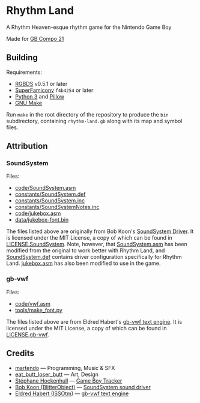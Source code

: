 # Rhythm Land
A Rhythm Heaven-esque rhythm game for the Nintendo Game Boy

Made for [GB Compo 21](https://itch.io/jam/gbcompo21)

## Building
Requirements:
- [RGBDS][rgbds] v0.5.1 or later
- [SuperFamiconv][superfamiconv] `f4b4254` or later
- [Python 3][python3] and [Pillow][pillow]
- [GNU Make][make]

[rgbds]: https://github.com/gbdev/rgbds
[superfamiconv]: https://github.com/Optiroc/SuperFamiconv
[python3]: https://www.python.org
[pillow]: https://python-pillow.org
[make]: https://www.gnu.org/software/make

Run `make` in the root directory of the repository to produce the `bin`
subdirectory, containing `rhythm-land.gb` along with its map and symbol
files.

## Attribution
### SoundSystem
Files:
- [code/SoundSystem.asm](/code/SoundSystem.asm)
- [constants/SoundSystem.def](/constants/SoundSystem.def)
- [constants/SoundSystem.inc](/constants/SoundSystem.inc)
- [constants/SoundSystemNotes.inc](/constants/SoundSystemNotes.inc)
- [code/jukebox.asm](/code/jukebox.asm)
- [data/jukebox-font.bin](/data/jukebox-font.bin)

The files listed above are originally from Bob Koon's [SoundSystem
Driver][soundsystem-versionused]. It is licensed under the MIT License, a copy of
which can be found in [LICENSE.SoundSystem](/LICENSE.SoundSystem). Note,
however, that [SoundSystem.asm](/code/SoundSystem.asm) has been modified
from the original to work better with Rhythm Land, and
[SoundSystem.def](/constants/SoundSystem.def) contains driver
configuration specifically for Rhythm Land. [jukebox.asm](/code/jukebox.asm)
has also been modified to use in the game.

[soundsystem-versionused]: https://github.com/BlitterObjectBob/GBSoundSystem/tree/a8468d766b1f32fa31ab206f291bc71d3c5b133e

### gb-vwf
Files:
- [code/vwf.asm](/code/vwf.asm)
- [tools/make_font.py](/tools/make_font.py)

The files listed above are from Eldred Habert's [gb-vwf text
engine][gb-vwf-versionused]. It is licensed under the MIT License, a copy of which
can be found in [LICENSE.gb-vwf](/LICENSE.gb-vwf).

[gb-vwf-versionused]: https://github.com/ISSOtm/gb-vwf/tree/08c9305b1a2455b30e8441198fa42581f39ea880

## Credits
- [martendo][martendo] &mdash; Programming, Music &amp; SFX
- [eat_butt_loser_butt][eat_butt_loser_butt] &mdash; Art, Design
- [St&eacute;phane Hockenhull][rv6502] &mdash; [Game Boy Tracker][gb-tracker]
- [Bob Koon (BlitterObject)][blitterobject] &mdash; [SoundSystem sound driver][soundsystem]
- [Eldred Habert (ISSOtm)][issotm] &mdash; [gb-vwf text engine][gb-vwf]

[martendo]: https://github.com/martendo
[eat_butt_loser_butt]: https://github.com/Eat-butt-loser-butt
[rv6502]: https://rv6502.ca
[blitterobject]: https://github.com/BlitterObjectBob
[issotm]: https://eldred.fr
[gb-tracker]: https://rv6502.ca/wiki/index.php?title=Game_Boy_Tracker
[soundsystem]: https://github.com/BlitterObjectBob/GBSoundSystem
[gb-vwf]: https://github.com/ISSOtm/gb-vwf
